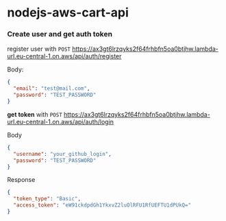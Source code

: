 # nodejs-aws-cart-api

### Create user and get auth token

register user with `POST` https://ax3gt6lrzqyks2f64frhbfn5oa0btjhw.lambda-url.eu-central-1.on.aws/api/auth/register

Body:

```json
{
  "email": "test@mail.com",
  "password": "TEST_PASSWORD"
}
```

**get token** with `POST` https://ax3gt6lrzqyks2f64frhbfn5oa0btjhw.lambda-url.eu-central-1.on.aws/api/auth/login

Body

```json
{
  "username": "your_github_login",
  "password": "TEST_PASSWORD"
}
```

Response

```json
{
  "token_type": "Basic",
  "access_token": "eW91ckdpdGh1YkxvZ2luOlRFU1RfUEFTU1dPUkQ="
}
```
